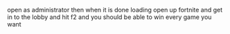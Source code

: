 open as administrator then when it is done loading open up fortnite and get in to the lobby and hit f2 and you should be able to win every game you want 
